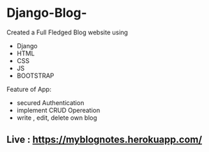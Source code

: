# Django-Blog-
Created a Full Fledged Blog website using 
- Django
- HTML
- CSS 
- JS
- BOOTSTRAP

Feature of App:
- secured Authentication
- implement CRUD Opereation
- write , edit, delete own blog

## Live : https://myblognotes.herokuapp.com/
